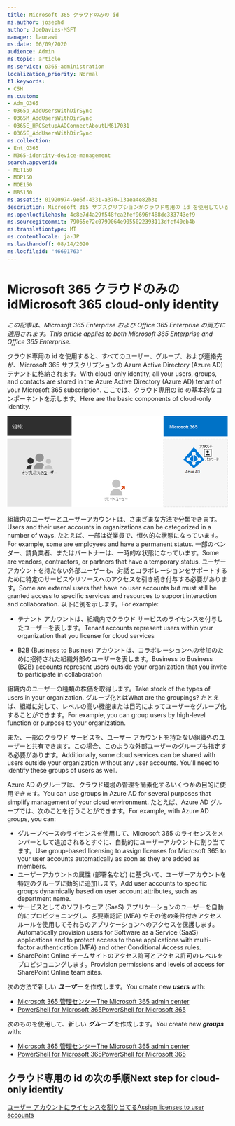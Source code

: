 ```yaml
---
title: Microsoft 365 クラウドのみの id
ms.author: josephd
author: JoeDavies-MSFT
manager: laurawi
ms.date: 06/09/2020
audience: Admin
ms.topic: article
ms.service: o365-administration
localization_priority: Normal
f1.keywords:
- CSH
ms.custom:
- Adm_O365
- O365p_AddUsersWithDirSync
- O365M_AddUsersWithDirSync
- O365E_HRCSetupAADConnectAboutLM617031
- O365E_AddUsersWithDirSync
ms.collection:
- Ent_O365
- M365-identity-device-management
search.appverid:
- MET150
- MOP150
- MOE150
- MBS150
ms.assetid: 01920974-9e6f-4331-a370-13aea4e82b3e
description: Microsoft 365 サブスクリプションがクラウド専用の id を使用しているときに、ユーザーとグループを作成する方法について説明します。
ms.openlocfilehash: 4c8e7d4a29f548fca2fef9696f488dc333743ef9
ms.sourcegitcommit: 79065e72c0799064e9055022393113dfcf40eb4b
ms.translationtype: MT
ms.contentlocale: ja-JP
ms.lasthandoff: 08/14/2020
ms.locfileid: "46691763"
---
```

# <a name="microsoft-365-cloud-only-identity"></a><span data-ttu-id="7e5d3-103">Microsoft 365 クラウドのみの id</span><span class="sxs-lookup"><span data-stu-id="7e5d3-103">Microsoft 365 cloud-only identity</span></span>

<span data-ttu-id="7e5d3-104">*この記事は、Microsoft 365 Enterprise および Office 365 Enterprise の両方に適用されます。*</span><span class="sxs-lookup"><span data-stu-id="7e5d3-104">*This article applies to both Microsoft 365 Enterprise and Office 365 Enterprise.*</span></span>

<span data-ttu-id="7e5d3-105">クラウド専用の id を使用すると、すべてのユーザー、グループ、および連絡先が、Microsoft 365 サブスクリプションの Azure Active Directory (Azure AD) テナントに格納されます。</span><span class="sxs-lookup"><span data-stu-id="7e5d3-105">With cloud-only identity, all your users, groups, and contacts are stored in the Azure Active Directory (Azure AD) tenant of your Microsoft 365 subscription.</span></span> <span data-ttu-id="7e5d3-106">ここでは、クラウド専用の id の基本的なコンポーネントを示します。</span><span class="sxs-lookup"><span data-stu-id="7e5d3-106">Here are the basic components of cloud-only identity.</span></span>
 
![クラウド専用の id の基本コンポーネント](../media/about-microsoft-365-identity/cloud-only-identity.png)

<span data-ttu-id="7e5d3-108">組織内のユーザーとユーザーアカウントは、さまざまな方法で分類できます。</span><span class="sxs-lookup"><span data-stu-id="7e5d3-108">Users and their user accounts in organizations can be categorized in a number of ways.</span></span> <span data-ttu-id="7e5d3-109">たとえば、一部は従業員で、恒久的な状態になっています。</span><span class="sxs-lookup"><span data-stu-id="7e5d3-109">For example, some are employees and have a permanent status.</span></span> <span data-ttu-id="7e5d3-110">一部のベンダー、請負業者、またはパートナーは、一時的な状態になっています。</span><span class="sxs-lookup"><span data-stu-id="7e5d3-110">Some are vendors, contractors, or partners that have a temporary status.</span></span> <span data-ttu-id="7e5d3-111">ユーザーアカウントを持たない外部ユーザーも、対話とコラボレーションをサポートするために特定のサービスやリソースへのアクセスを引き続き付与する必要があります。</span><span class="sxs-lookup"><span data-stu-id="7e5d3-111">Some are external users that have no user accounts but must still be granted access to specific services and resources to support interaction and collaboration.</span></span> <span data-ttu-id="7e5d3-112">以下に例を示します。</span><span class="sxs-lookup"><span data-stu-id="7e5d3-112">For example:</span></span>

- <span data-ttu-id="7e5d3-113">テナント アカウントは、組織内でクラウド サービスのライセンスを付与したユーザーを表します。</span><span class="sxs-lookup"><span data-stu-id="7e5d3-113">Tenant accounts represent users within your organization that you license for cloud services</span></span>

- <span data-ttu-id="7e5d3-114">B2B (Business to Busines) アカウントは、コラボレーションへの参加のために招待された組織外部のユーザーを表します。</span><span class="sxs-lookup"><span data-stu-id="7e5d3-114">Business to Business (B2B) accounts represent users outside your organization that you invite to participate in collaboration</span></span>

<span data-ttu-id="7e5d3-115">組織内のユーザーの種類の株価を取得します。</span><span class="sxs-lookup"><span data-stu-id="7e5d3-115">Take stock of the types of users in your organization.</span></span> <span data-ttu-id="7e5d3-116">グループ化とは</span><span class="sxs-lookup"><span data-stu-id="7e5d3-116">What are the groupings?</span></span> <span data-ttu-id="7e5d3-117">たとえば、組織に対して、レベルの高い機能または目的によってユーザーをグループ化することができます。</span><span class="sxs-lookup"><span data-stu-id="7e5d3-117">For example, you can group users by high-level function or purpose to your organization.</span></span>

<span data-ttu-id="7e5d3-p104">また、一部のクラウド サービスを、ユーザー アカウントを持たない組織外のユーザーと共有できます。この場合、このような外部ユーザーのグループも指定する必要があります。</span><span class="sxs-lookup"><span data-stu-id="7e5d3-p104">Additionally, some cloud services can be shared with users outside your organization without any user accounts. You'll need to identify these groups of users as well.</span></span>

<span data-ttu-id="7e5d3-120">Azure AD のグループは、クラウド環境の管理を簡素化するいくつかの目的に使用できます。</span><span class="sxs-lookup"><span data-stu-id="7e5d3-120">You can use groups in Azure AD for several purposes that simplify management of your cloud environment.</span></span> <span data-ttu-id="7e5d3-121">たとえば、Azure AD グループでは、次のことを行うことができます。</span><span class="sxs-lookup"><span data-stu-id="7e5d3-121">For example, with Azure AD groups, you can:</span></span>

- <span data-ttu-id="7e5d3-122">グループベースのライセンスを使用して、Microsoft 365 のライセンスをメンバーとして追加されるとすぐに、自動的にユーザーアカウントに割り当てます。</span><span class="sxs-lookup"><span data-stu-id="7e5d3-122">Use group-based licensing to assign licenses for Microsoft 365 to your user accounts automatically as soon as they are added as members.</span></span>
- <span data-ttu-id="7e5d3-123">ユーザーアカウントの属性 (部署名など) に基づいて、ユーザーアカウントを特定のグループに動的に追加します。</span><span class="sxs-lookup"><span data-stu-id="7e5d3-123">Add user accounts to specific groups dynamically based on user account attributes, such as department name.</span></span>
- <span data-ttu-id="7e5d3-124">サービスとしてのソフトウェア (SaaS) アプリケーションのユーザーを自動的にプロビジョニングし、多要素認証 (MFA) やその他の条件付きアクセスルールを使用してそれらのアプリケーションへのアクセスを保護します。</span><span class="sxs-lookup"><span data-stu-id="7e5d3-124">Automatically provision users for Software as a Service (SaaS) applications and to protect access to those applications with multi-factor authentication (MFA) and other Conditional Access rules.</span></span>
- <span data-ttu-id="7e5d3-125">SharePoint Online チームサイトのアクセス許可とアクセス許可のレベルをプロビジョニングします。</span><span class="sxs-lookup"><span data-stu-id="7e5d3-125">Provision permissions and levels of access for SharePoint Online team sites.</span></span>

<span data-ttu-id="7e5d3-126">次の方法で新しい ***ユーザー*** を作成します。</span><span class="sxs-lookup"><span data-stu-id="7e5d3-126">You create new ***users*** with:</span></span>

- [<span data-ttu-id="7e5d3-127">Microsoft 365 管理センター</span><span class="sxs-lookup"><span data-stu-id="7e5d3-127">The Microsoft 365 admin center</span></span>](https://docs.microsoft.com/office365/admin/add-users/add-users)
- [<span data-ttu-id="7e5d3-128">PowerShell for Microsoft 365</span><span class="sxs-lookup"><span data-stu-id="7e5d3-128">PowerShell for Microsoft 365</span></span>](create-user-accounts-with-microsoft-365-powershell.md)

<span data-ttu-id="7e5d3-129">次のものを使用して、新しい ***グループ*** を作成します。</span><span class="sxs-lookup"><span data-stu-id="7e5d3-129">You create new ***groups*** with:</span></span>

- [<span data-ttu-id="7e5d3-130">Microsoft 365 管理センター</span><span class="sxs-lookup"><span data-stu-id="7e5d3-130">The Microsoft 365 admin center</span></span>](https://docs.microsoft.com/office365/admin/create-groups/create-groups)
- [<span data-ttu-id="7e5d3-131">PowerShell for Microsoft 365</span><span class="sxs-lookup"><span data-stu-id="7e5d3-131">PowerShell for Microsoft 365</span></span>](manage-microsoft-365-groups-with-powershell.md)


## <a name="next-step-for-cloud-only-identity"></a><span data-ttu-id="7e5d3-132">クラウド専用の id の次の手順</span><span class="sxs-lookup"><span data-stu-id="7e5d3-132">Next step for cloud-only identity</span></span>

[<span data-ttu-id="7e5d3-133">ユーザー アカウントにライセンスを割り当てる</span><span class="sxs-lookup"><span data-stu-id="7e5d3-133">Assign licenses to user accounts</span></span>](assign-licenses-to-user-accounts.md)
